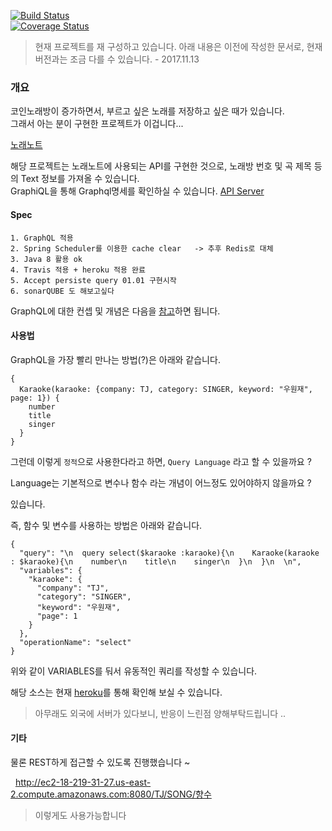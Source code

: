[![Build Status](https://travis-ci.org/JangChulwoon/KaraokeParsing.svg?branch=master)](https://travis-ci.org/JangChulwoon/KaraokeParsing)    
[![Coverage Status](https://coveralls.io/repos/github/JangChulwoon/KaraokeParsing/badge.svg)](https://coveralls.io/github/JangChulwoon/KaraokeParsing)

> 현재 프로젝트를 재 구성하고 있습니다.  아래 내용은 이전에 작성한 문서로,
> 현재 버전과는 조금 다를 수 있습니다. - 2017.11.13  



### 개요     

코인노래방이 증가하면서, 부르고 싶은 노래를 저장하고 싶은 때가 있습니다.       
그래서 아는 분이 구현한 프로젝트가 이겁니다...     

[노래노트](http://www.noraenote.com/)
        

해당 프로젝트는 노래노트에 사용되는 API를 구현한 것으로, 노래방 번호 및 곡 제목 등의 Text 정보를 가져올 수 있습니다.    
GraphiQL을 통해 Graphql명세를 확인하실 수 있습니다. [API Server](211.249.62.150) 


#### Spec   

	1. GraphQL 적용   
	2. Spring Scheduler를 이용한 cache clear   -> 추후 Redis로 대체 
	3. Java 8 활용 ok
	4. Travis 적용 + heroku 적용 완료 
	5. Accept persiste query 01.01 구현시작 
	6. sonarQUBE 도 해보고싶다 



GraphQL에 대한 컨셉 및 개념은 다음을 [참고](https://jangchulwoon.github.io/graphql/2017/10/15/GraphQL/)하면 됩니다.

#### 사용법         

GraphQL을 가장 빨리 만나는 방법(?)은 아래와 같습니다. 
	
    {
      Karaoke(karaoke: {company: TJ, category: SINGER, keyword: "우원재", page: 1}) {
        number
        title
        singer
      }
    }




그런데 이렇게 `정적`으로 사용한다라고 하면,  `Query Language` 라고 할 수 있을까요 ?
    
Language는 기본적으로 변수나 함수 라는 개념이 어느정도 있어야하지 않을까요 ? 

있습니다. 

즉, 함수 및 변수를 사용하는 방법은 아래와 같습니다.

    {
      "query": "\n  query select($karaoke :karaoke){\n    Karaoke(karaoke : $karaoke){\n    number\n    title\n    singer\n  }\n  }\n  \n",
      "variables": {
        "karaoke": {
          "company": "TJ",
          "category": "SINGER",
          "keyword": "우원재",
          "page": 1
        }
      },
      "operationName": "select"
    }

위와 같이 VARIABLES를 둬서 유동적인 쿼리를 작성할 수 있습니다.   

해당 소스는 현재 [heroku](http://ec2-18-219-31-27.us-east-2.compute.amazonaws.com:8080)를 통해 확인해 보실 수 있습니다.

> 아무래도 외국에 서버가 있다보니, 반응이 느린점 양해부탁드립니다 ..

#### 기타

물론 REST하게 접근할 수 있도록 진행했습니다 ~
   
   http://ec2-18-219-31-27.us-east-2.compute.amazonaws.com:8080/TJ/SONG/향수 
   
> 이렇게도 사용가능합니다




